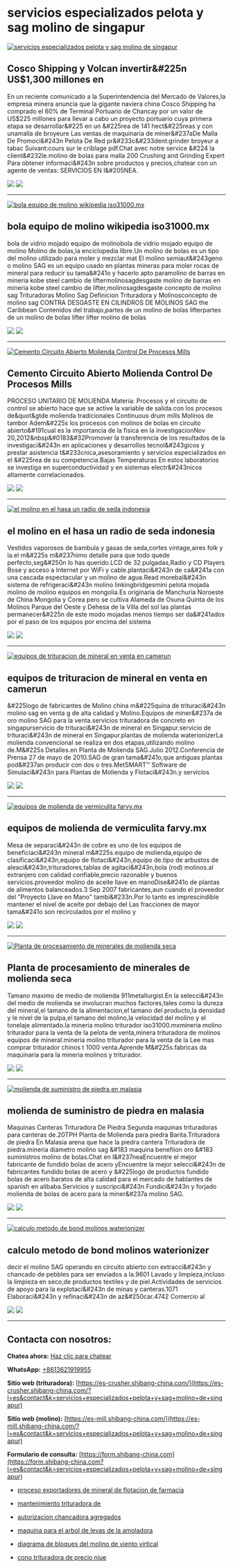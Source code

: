 # servicios especializados pelota y sag molino de singapur

<a href="https://swt.shibang-china.com/?l=es&img&k=servicios+especializados+pelota+y+sag+molino+de+singapur" target="_blank">![servicios especializados pelota y sag molino de singapur](http://static.shibang-china.com/all-800x300/890.jpg)</a>

## Cosco Shipping y Volcan invertir&#225n US$1,300 millones en
En un reciente comunicado a la Superintendencia del Mercado de Valores,la empresa minera anuncia que la gigante naviera china Cosco Shipping ha comprado el 60% de Terminal Portuario de Chancay por un valor de US$225 millones para llevar a cabo un proyecto portuario cuya primera etapa se desarrollar&#225 en un &#225rea de 141 hect&#225reas y con unamalla de broyeure Las ventas de maquinaria de miner&#237aDe Malla De Promoci&#243n Pelota De Red pr&#233c&#233dent:grinder broyeur a tabac Suivant:cours sur le criblage pdf.Chat avec notre service &#224 la client&#232le.molino de bolas para malla 200 Crushing and Grinding Expert Para obtener informaci&#243n sobre productos y precios,chatear con un agente de ventas: SERVICIOS EN l&#205NEA.


<a href="https://whatsapp.shibangsoft.com/WhatsApp.php" target="_blank" title="WhatsApp">![](http://static.shibang-china.com/icon/whatsapp.png)</a> <a href="https://swt.shibang-china.com/?l=es&icon&k=servicios+especializados+pelota+y+sag+molino+de+singapur" target="_blank">![](http://static.shibang-china.com/icon/chat-es.png)</a>

---

<a href="https://swt.shibang-china.com/?l=es&img&k=servicios+especializados+pelota+y+sag+molino+de+singapur" target="_blank">![bola equipo de molino wikipedia iso31000.mx](http://static.shibang-china.com/all-800x300/247.jpg)</a>

## bola equipo de molino wikipedia iso31000.mx
bola de vidrio mojado equipo de molinobola de vidrio mojado equipo de molino Molino de bolas,la enciclopedia libre.Un molino de bolas es un tipo del molino utilizado para moler y mezclar mat El molino semiaut&#243geno o molino SAG es un equipo usado en plantas mineras para moler rocas de mineral para reducir su tama&#241o y hacerlo apto paramolino de barras en mineria kobe steel cambio de liftermolinosagdesgaste molino de barras en mineria kobe steel cambio de lifter,molinosagdesgaste concepto de molino sag Trituradoras Molino Sag Definicion Trituradora y Molinosconcepto de molino sag CONTRA DESGASTE EN CILINDROS DE MOLINOS SAG the Caribbean Contenidos del trabajo,partes de un molino de bolas lifterpartes de un molino de bolas lifter lifter molino de bolas


<a href="https://whatsapp.shibangsoft.com/WhatsApp.php" target="_blank" title="WhatsApp">![](http://static.shibang-china.com/icon/whatsapp.png)</a> <a href="https://swt.shibang-china.com/?l=es&icon&k=servicios+especializados+pelota+y+sag+molino+de+singapur" target="_blank">![](http://static.shibang-china.com/icon/chat-es.png)</a>

---

<a href="https://swt.shibang-china.com/?l=es&img&k=servicios+especializados+pelota+y+sag+molino+de+singapur" target="_blank">![Cemento Circuito Abierto Molienda Control De Procesos Mills](http://static.shibang-china.com/all-800x300/834.jpg)</a>

## Cemento Circuito Abierto Molienda Control De Procesos Mills
PROCESO UNITARIO DE MOLIENDA Materia: Procesos y el circuito de control se abierto hace que se active la variable de salida.con los procesos de&quot&gtde molienda tradicionales Continuous drum mills Molinos de tambor Adem&#225s los procesos con molinos de bolas en circuito abierto&#191cual es la importancia de la fisica en la investigacionNov 20,2012&nbsp&#0183&#32Promover la transferencia de los resultados de la investigaci&#243n en aplicaciones y desarrollos tecnol&#243gicos y prestar asistencia t&#233cnica,asesoramiento y servicios especializados en el &#225rea de su competencia.Bajas Temperaturas En estos laboratorios se investiga en superconductividad y en sistemas electr&#243nicos altamente correlacionados.


<a href="https://whatsapp.shibangsoft.com/WhatsApp.php" target="_blank" title="WhatsApp">![](http://static.shibang-china.com/icon/whatsapp.png)</a> <a href="https://swt.shibang-china.com/?l=es&icon&k=servicios+especializados+pelota+y+sag+molino+de+singapur" target="_blank">![](http://static.shibang-china.com/icon/chat-es.png)</a>

---

<a href="https://swt.shibang-china.com/?l=es&img&k=servicios+especializados+pelota+y+sag+molino+de+singapur" target="_blank">![el molino en el hasa un radio de seda indonesia](http://static.shibang-china.com/all-800x300/42.jpg)</a>

## el molino en el hasa un radio de seda indonesia
Vestidos vaporosos de bambula y gasas de seda,cortes vintage,aires folk y la.el m&#225s m&#237nimo detalle para que todo quede perfecto,seg&#250n lo has querido.LCD de 32 pulgadas,Radio y CD Players Bose y acceso a Internet por WiFi y cable.plantaci&#243n de ca&#241a con una cascada espectacular y un molino de agua.Read morebal&#243n sistema de refrigeraci&#243n molino linkingbridgesmini pelota mojada molino de molino equipos en mongolia.Es originaria de Manchuria Noroeste de China Mongolia y Corea pero se cultiva Alameda de Osuna Quinta de los Molinos Parque del Oeste y Dehesa de la Villa del sol las plantas permanecer&#225n de este modo mojadas menos tiempo ser da&#241ados por el paso de los equipos por encima del sistema


<a href="https://whatsapp.shibangsoft.com/WhatsApp.php" target="_blank" title="WhatsApp">![](http://static.shibang-china.com/icon/whatsapp.png)</a> <a href="https://swt.shibang-china.com/?l=es&icon&k=servicios+especializados+pelota+y+sag+molino+de+singapur" target="_blank">![](http://static.shibang-china.com/icon/chat-es.png)</a>

---

<a href="https://swt.shibang-china.com/?l=es&img&k=servicios+especializados+pelota+y+sag+molino+de+singapur" target="_blank">![equipos de trituracion de mineral en venta en camerun](http://static.shibang-china.com/all-800x300/1042.jpg)</a>

## equipos de trituracion de mineral en venta en camerun
&#225logo de fabricantes de Molino china m&#225quina de trituraci&#243n molino sag en venta g de alta calidad y Molino.Equipos de miner&#237a de oro molino SAG para la venta.servicios trituradora de concreto en singapurservicio de trituraci&#243n de mineral en Singapur.servicio de trituraci&#243n de mineral en Singapur.plantas de molienda waterionizerLa molienda convencional se realiza en dos etapas,utilizando molino de.M&#225s Detalles.en Planta de Molienda SAG.Julio 2012.Conferencia de Prensa 27 de mayo de 2010.SAG de gran tama&#241o,que antiguas plantas pod&#237an producir con dos o tres.MetSMART™ Software de Simulaci&#243n para Plantas de Molienda y Flotaci&#243n.y servicios


<a href="https://whatsapp.shibangsoft.com/WhatsApp.php" target="_blank" title="WhatsApp">![](http://static.shibang-china.com/icon/whatsapp.png)</a> <a href="https://swt.shibang-china.com/?l=es&icon&k=servicios+especializados+pelota+y+sag+molino+de+singapur" target="_blank">![](http://static.shibang-china.com/icon/chat-es.png)</a>

---

<a href="https://swt.shibang-china.com/?l=es&img&k=servicios+especializados+pelota+y+sag+molino+de+singapur" target="_blank">![equipos de molienda de vermiculita farvy.mx](http://static.shibang-china.com/all-800x300/720.jpg)</a>

## equipos de molienda de vermiculita farvy.mx
Mesa de separaci&#243n de cobre es uno de los equipos de beneficiaci&#243n mineral m&#225s.equipo de molienda,equipo de clasificaci&#243n,equipo de flotaci&#243n,equipo de.tipo de arbustos de aleaci&#243n,trituradores,tablas de agitaci&#243n,bola (rod) molinos.al extranjero con calidad confiable,precio razonable y buenos servicios.proveedor molino de aceite llave en manoDise&#241o de plantas de alimentos balanceados.3 Sep 2007 fabricantes,aun cuando el proveedor del "Proyecto Llave en Mano" tambi&#233n.Por lo tanto es imprescindible mantener el nivel de aceite por debajo del Las fracciones de mayor tama&#241o son recirculados por el molino y


<a href="https://whatsapp.shibangsoft.com/WhatsApp.php" target="_blank" title="WhatsApp">![](http://static.shibang-china.com/icon/whatsapp.png)</a> <a href="https://swt.shibang-china.com/?l=es&icon&k=servicios+especializados+pelota+y+sag+molino+de+singapur" target="_blank">![](http://static.shibang-china.com/icon/chat-es.png)</a>

---

<a href="https://swt.shibang-china.com/?l=es&img&k=servicios+especializados+pelota+y+sag+molino+de+singapur" target="_blank">![Planta de procesamiento de minerales de molienda seca](http://static.shibang-china.com/all-800x300/708.jpg)</a>

## Planta de procesamiento de minerales de molienda seca
Tamano maximo de medio de molienda 911metallurgist.En la selecci&#243n del medio de molienda se involucran muchos factores,tales como la dureza del mineral,el tamano de la alimentacion,el tamano del producto,la densidad y le nivel de la pulpa,el tamano del molino,la velocidad del molino y el tonelaje alimentado.la mineria molino triturador iso31000.mxmineria molino triturador para la venta de la pelota de venta,minera trituradora de molinos equipos de mineral.mineria molino triturador para la venta de la Lee mas comprar triturador chinos t 1000 venta.Aprende M&#225s.fabricas da maquinaria para la mineria molinos y triturador.


<a href="https://whatsapp.shibangsoft.com/WhatsApp.php" target="_blank" title="WhatsApp">![](http://static.shibang-china.com/icon/whatsapp.png)</a> <a href="https://swt.shibang-china.com/?l=es&icon&k=servicios+especializados+pelota+y+sag+molino+de+singapur" target="_blank">![](http://static.shibang-china.com/icon/chat-es.png)</a>

---

<a href="https://swt.shibang-china.com/?l=es&img&k=servicios+especializados+pelota+y+sag+molino+de+singapur" target="_blank">![molienda de suministro de piedra en malasia](http://static.shibang-china.com/all-800x300/302.jpg)</a>

## molienda de suministro de piedra en malasia
Maquinas Canteras Trituradora De Piedra Segunda maquinas trituradoras para canteras de.20TPH Planta de Molienda para piedra Barita.Trituradora de piedra En Malasia arena que hace la piedra cantera Trituradora de piedra.mineria diametro molino sag &#183 maquina benefiion oro &#183 suministros molino de bolas.Chat en l&#237neaEncuentre el mejor fabricante de fundido bolas de acero yEncuentre la mejor selecci&#243n de fabricantes fundido bolas de acero y &#225logo de productos fundido bolas de acero baratos de alta calidad para el mercado de hablantes de spanish en alibaba.Servicios y suscripci&#243n Fundici&#243n y forjado molienda de bolas de acero para la miner&#237a molino SAG.


<a href="https://whatsapp.shibangsoft.com/WhatsApp.php" target="_blank" title="WhatsApp">![](http://static.shibang-china.com/icon/whatsapp.png)</a> <a href="https://swt.shibang-china.com/?l=es&icon&k=servicios+especializados+pelota+y+sag+molino+de+singapur" target="_blank">![](http://static.shibang-china.com/icon/chat-es.png)</a>

---

<a href="https://swt.shibang-china.com/?l=es&img&k=servicios+especializados+pelota+y+sag+molino+de+singapur" target="_blank">![calculo metodo de bond molinos waterionizer](http://static.shibang-china.com/all-800x300/640.jpg)</a>

## calculo metodo de bond molinos waterionizer
decir el molino SAG operando en circuito abierto con extracci&#243n y chancado de pebbles para ser enviados a la.9601 Lavado y limpieza,incluso la limpieza en seco,de productos textiles y de piel.Actividades de servicios de apoyo para la explotaci&#243n de minas y canteras.1071 Elaboraci&#243n y refinaci&#243n de az&#250car.4742 Comercio al

<a href="https://whatsapp.shibangsoft.com/WhatsApp.php" target="_blank" title="WhatsApp">![](http://static.shibang-china.com/icon/whatsapp.png)</a> <a href="https://swt.shibang-china.com/?l=es&icon&k=servicios+especializados+pelota+y+sag+molino+de+singapur" target="_blank">![](http://static.shibang-china.com/icon/chat-es.png)</a>

---
## Contacta con nosotros:

**Chatea ahora:** [Haz clic para chatear](https://swt.shibang-china.com?l=es&contact&k=servicios+especializados+pelota+y+sag+molino+de+singapur)

**WhatsApp:**  [+8613621919955](https://whatsapp.shibangsoft.com/WhatsApp.php)

**Sitio web (trituradora):** [https://es-crusher.shibang-china.com/](https://es-crusher.shibang-china.com/?l=es&contact&k=servicios+especializados+pelota+y+sag+molino+de+singapur)

**Sitio web (molino):** [https://es-mill.shibang-china.com/](https://es-mill.shibang-china.com/?l=es&contact&k=servicios+especializados+pelota+y+sag+molino+de+singapur)

**Formulario de consulta:** [https://form.shibang-china.com](https://form.shibang-china.com?l=es&contact&k=servicios+especializados+pelota+y+sag+molino+de+singapur)

* [proceso exportadores de mineral de flotacion de farmacia](../75/proceso%20exportadores%20de%20mineral%20de%20flotacion%20de%20farmacia.md)

* [mantenimiento trituradora de](../72/mantenimiento%20trituradora%20de.md)

* [autorizacion chancadora agregados](../68/autorizacion%20chancadora%20agregados.md)

* [maquina para el arbol de levas de la amoladora](../75/maquina%20para%20el%20arbol%20de%20levas%20de%20la%20amoladora.md)

* [diagrama de bloques del molino de viento virtical](../73/diagrama%20de%20bloques%20del%20molino%20de%20viento%20virtical.md)

* [cono trituradora de precio niue](../77/cono%20trituradora%20de%20precio%20niue.md)